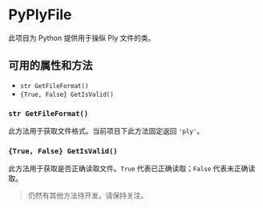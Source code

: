 # PyPlyFile

此项目为 Python 提供用于操纵 Ply 文件的类。

## 可用的属性和方法

- `str GetFileFormat()`
- `{True, False} GetIsValid()`

### `str GetFileFormat()`

此方法用于获取文件格式。当前项目下此方法固定返回 `'ply'`。

### `{True, False} GetIsValid()`

此方法用于获取是否正确读取文件。`True` 代表已正确读取；`False` 代表未正确读取。

> 仍然有其他方法待开发。请保持关注。
